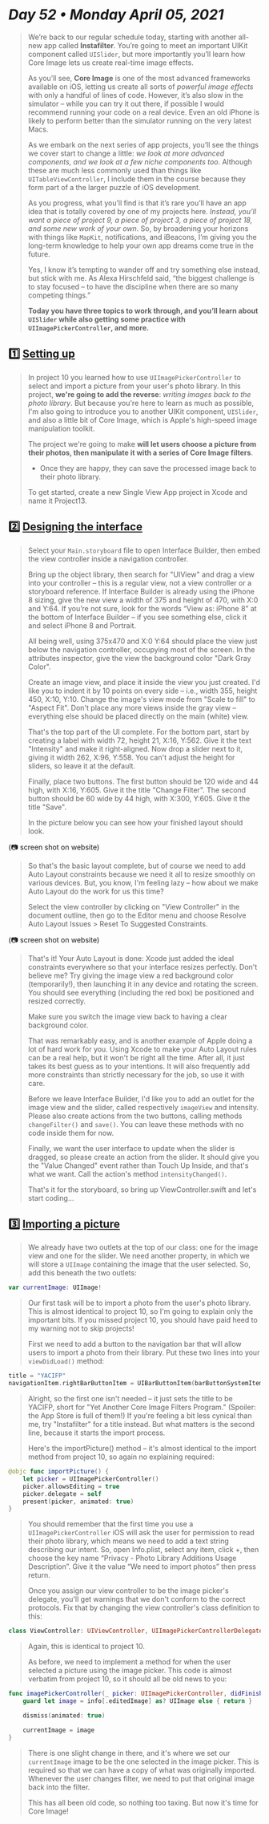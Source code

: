 # *Day 52 • Monday April 05, 2021*

>We’re back to our regular schedule today, starting with another all-new app called **Instafilter**. You’re going to meet an important UIKit component called `UISlider`, but more importantly you’ll learn how Core Image lets us create real-time image effects.
>
>As you’ll see, **Core Image** is one of the most advanced frameworks available on iOS, letting us create all sorts of _powerful image effects_ with only a handful of lines of code. However, it’s also slow in the simulator – while you can try it out there, if possible I would recommend running your code on a real device. Even an old iPhone is likely to perform better than the simulator running on the very latest Macs.
>
>As we embark on the next series of app projects, you’ll see the things we cover start to change a little: _we look at more advanced components, and we look at a few niche components too_. Although these are much less commonly used than things like `UITableViewController`, I include them in the course because they form part of a the larger puzzle of iOS development.
>
>As you progress, what you’ll find is that it’s rare you’ll have an app idea that is totally covered by one of my projects here. _Instead, you’ll want a piece of project 9, a piece of project 3, a piece of project 18, and some new work of your own._ So, by broadening your horizons with things like `MapKit`, notifications, and iBeacons, I’m giving you the long-term knowledge to help your own app dreams come true in the future.
>
>Yes, I know it’s tempting to wander off and try something else instead, but stick with me. As Alexa Hirschfeld said, “the biggest challenge is to stay focused – to have the discipline when there are so many competing things.”
>
>**Today you have three topics to work through, and you’ll learn about `UISlider` while also getting some practice with `UIImagePickerController`, and more.**

## :one:  [Setting up](https://www.hackingwithswift.com/read/13/1/setting-up) 

>In project 10 you learned how to use `UIImagePickerController` to select and import a picture from your user's photo library. In this project, **we're going to add the reverse**: _writing images back to the photo library_. But because you're here to learn as much as possible, I'm also going to introduce you to another UIKit component, `UISlider`, and also a little bit of Core Image, which is Apple's high-speed image manipulation toolkit.
>
>The project we're going to make **will let users choose a picture from their photos, then manipulate it with a series of Core Image filters**. 
>* Once they are happy, they can save the processed image back to their photo library.
>
>To get started, create a new Single View App project in Xcode and name it Project13.

## :two:  [Designing the interface](https://www.hackingwithswift.com/read/13/2/designing-the-interface) 

>Select your `Main.storyboard` file to open Interface Builder, then embed the view controller inside a navigation controller.
>
>Bring up the object library, then search for "UIView" and drag a view into your controller – this is a regular view, not a view controller or a storyboard reference. If Interface Builder is already using the iPhone 8 sizing, give the new view a width of 375 and height of 470, with X:0 and Y:64. If you’re not sure, look for the words “View as: iPhone 8” at the bottom of Interface Builder – if you see something else, click it and select iPhone 8 and Portrait.
>
>All being well, using 375x470 and X:0 Y:64 should place the view just below the navigation controller, occupying most of the screen. In the attributes inspector, give the view the background color "Dark Gray Color".
>
>Create an image view, and place it inside the view you just created. I'd like you to indent it by 10 points on every side – i.e., width 355, height 450, X:10, Y:10. Change the image's view mode from "Scale to fill" to "Aspect Fit". Don't place any more views inside the gray view – everything else should be placed directly on the main (white) view.
>
>That's the top part of the UI complete. For the bottom part, start by creating a label with width 72, height 21, X:16, Y:562. Give it the text "Intensity" and make it right-aligned. Now drop a slider next to it, giving it width 262, X:96, Y:558. You can't adjust the height for sliders, so leave it at the default.
>
>Finally, place two buttons. The first button should be 120 wide and 44 high, with X:16, Y:605. Give it the title "Change Filter". The second button should be 60 wide by 44 high, with X:300, Y:605. Give it the title "Save".
>
>In the picture below you can see how your finished layout should look.

(:camera: screen shot on website)

>So that's the basic layout complete, but of course we need to add Auto Layout constraints because we need it all to resize smoothly on various devices. But, you know, I'm feeling lazy – how about we make Auto Layout do the work for us this time?
>
>Select the view controller by clicking on "View Controller" in the document outline, then go to the Editor menu and choose Resolve Auto Layout Issues > Reset To Suggested Constraints.

(:camera: screen shot on website)

>That's it! Your Auto Layout is done: Xcode just added the ideal constraints everywhere so that your interface resizes perfectly. Don't believe me? Try giving the image view a red background color (temporarily!), then launching it in any device and rotating the screen. You should see everything (including the red box) be positioned and resized correctly.
>
>Make sure you switch the image view back to having a clear background color.
>
>That was remarkably easy, and is another example of Apple doing a lot of hard work for you. Using Xcode to make your Auto Layout rules can be a real help, but it won't be right all the time. After all, it just takes its best guess as to your intentions. It will also frequently add more constraints than strictly necessary for the job, so use it with care.
>
>Before we leave Interface Builder, I'd like you to add an outlet for the image view and the slider, called respectively `imageView` and intensity. Please also create actions from the two buttons, calling methods `changeFilter()` and `save()`. You can leave these methods with no code inside them for now.
>
>Finally, we want the user interface to update when the slider is dragged, so please create an action from the slider. It should give you the "Value Changed" event rather than Touch Up Inside, and that's what we want. Call the action's method `intensityChanged()`.
>
>That's it for the storyboard, so bring up ViewController.swift and let's start coding…

## :three: [Importing a picture](https://www.hackingwithswift.com/read/13/3/importing-a-picture) 

>We already have two outlets at the top of our class: one for the image view and one for the slider. We need another property, in which we will store a `UIImage` containing the image that the user selected. So, add this beneath the two outlets:

```swift
var currentImage: UIImage!
```

>Our first task will be to import a photo from the user's photo library. This is almost identical to project 10, so I'm going to explain only the important bits. If you missed project 10, you should have paid heed to my warning not to skip projects!
>
>First we need to add a button to the navigation bar that will allow users to import a photo from their library. Put these two lines into your `viewDidLoad()` method:

```swift
title = "YACIFP"
navigationItem.rightBarButtonItem = UIBarButtonItem(barButtonSystemItem: .add, target: self, action: #selector(importPicture))
```

>Alright, so the first one isn't needed – it just sets the title to be YACIFP, short for "Yet Another Core Image Filters Program." (Spoiler: the App Store is full of them!) If you're feeling a bit less cynical than me, try "Instafilter" for a title instead. But what matters is the second line, because it starts the import process.
>
>Here's the importPicture() method – it's almost identical to the import method from project 10, so again no explaining required:

```swift
@objc func importPicture() {
    let picker = UIImagePickerController()
    picker.allowsEditing = true
    picker.delegate = self
    present(picker, animated: true)
}
```

>You should remember that the first time you use a `UIImagePickerController` iOS will ask the user for permission to read their photo library, which means we need to add a text string describing our intent. So, open Info.plist, select any item, click +, then choose the key name “Privacy - Photo Library Additions Usage Description”. Give it the value “We need to import photos” then press return.
>
>Once you assign our view controller to be the image picker's delegate, you'll get warnings that we don't conform to the correct protocols. Fix that by changing the view controller's class definition to this:

```swift
class ViewController: UIViewController, UIImagePickerControllerDelegate, UINavigationControllerDelegate {
```

>Again, this is identical to project 10.
>
>As before, we need to implement a method for when the user selected a picture using the image picker. This code is almost verbatim from project 10, so it should all be old news to you:

```swift
func imagePickerController(_ picker: UIImagePickerController, didFinishPickingMediaWithInfo info: [UIImagePickerController.InfoKey : Any]) {
    guard let image = info[.editedImage] as? UIImage else { return }

    dismiss(animated: true)

    currentImage = image
}
```

>There is one slight change in there, and it's where we set our `currentImage` image to be the one selected in the image picker. This is required so that we can have a copy of what was originally imported. Whenever the user changes filter, we need to put that original image back into the filter.
>
>This has all been old code, so nothing too taxing. But now it's time for Core Image!
